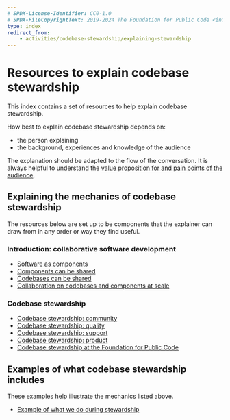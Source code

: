 ```yaml
---
# SPDX-License-Identifier: CC0-1.0
# SPDX-FileCopyrightText: 2019-2024 The Foundation for Public Code <info@publiccode.net>
type: index
redirect_from:
    - activities/codebase-stewardship/explaining-stewardship
---
```


# Resources to explain codebase stewardship

This index contains a set of resources to help explain codebase stewardship.

How best to explain codebase stewardship depends on:

* the person explaining
* the background, experiences and knowledge of the audience

The explanation should be adapted to the flow of the conversation.
It is always helpful to understand the [value proposition for and pain points of the audience](../understanding-our-users/index.md).

## Explaining the mechanics of codebase stewardship

The resources below are set up to be components that the explainer can draw from in any order or way they find useful.

### Introduction: collaborative software development

* [Software as components](components.md)
* [Components can be shared](components-shared.md)
* [Codebases can be shared](codebases-shared.md)
* [Collaboration on codebases and components at scale](codebases-scale.md)

### Codebase stewardship

* [Codebase stewardship: community](codebase-community.md)
* [Codebase stewardship: quality](codebase-quality.md)
* [Codebase stewardship: support](codebase-support.md)
* [Codebase stewardship: product](codebase-product.md)
* [Codebase stewardship at the Foundation for Public Code](codebase-stewardship.md)

## Examples of what codebase stewardship includes

These examples help illustrate the mechanics listed above.

* [Example of what we do during stewardship](example.md)
